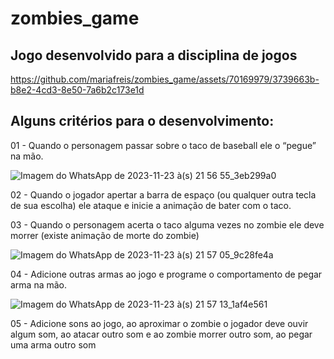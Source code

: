 # zombies_game

## Jogo desenvolvido para a disciplina de jogos 

https://github.com/mariafreis/zombies_game/assets/70169979/3739663b-b8e2-4cd3-8e50-7a6b2c173e1d

## Alguns critérios para o desenvolvimento:
01 - Quando o personagem passar sobre o taco de
baseball ele o “pegue” na mão.

![Imagem do WhatsApp de 2023-11-23 à(s) 21 56 55_3eb299a0](https://github.com/mariafreis/zombies_game/assets/70169979/d7736cf7-8aff-49b5-8ae9-3b6bfd741d64)


02 - Quando o jogador apertar a barra de espaço (ou
qualquer outra tecla de sua escolha) ele ataque e inicie a
animação de bater com o taco.

03 - Quando o personagem acerta o taco alguma vezes no
zombie ele deve morrer (existe animação de morte do
zombie)

![Imagem do WhatsApp de 2023-11-23 à(s) 21 57 05_9c28fe4a](https://github.com/mariafreis/zombies_game/assets/70169979/96eb1541-695e-466e-9d43-abd39809120d)


04 - Adicione outras armas ao jogo e programe o
comportamento de pegar arma na mão.

![Imagem do WhatsApp de 2023-11-23 à(s) 21 57 13_1af4e561](https://github.com/mariafreis/zombies_game/assets/70169979/2211f9d0-7fe4-438e-9843-371cd15bc3cc)


05 - Adicione sons ao jogo, ao aproximar o zombie o
jogador deve ouvir algum som, ao atacar outro som e ao
zombie morrer outro som, ao pegar uma arma outro som



